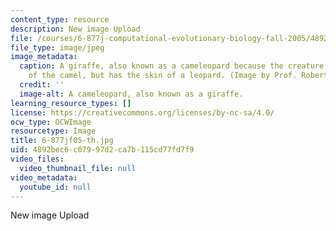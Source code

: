 ```yaml
---
content_type: resource
description: New image Upload
file: /courses/6-877j-computational-evolutionary-biology-fall-2005/4892bec6c07997d2ca7b115cd77fd7f9_6-877jf05-th.jpg
file_type: image/jpeg
image_metadata:
  caption: A giraffe, also known as a cameleopard because the creature has the size
    of the camel, but has the skin of a leopard. (Image by Prof. Robert Berwick.)
  credit: ''
  image-alt: A cameleopard, also known as a giraffe.
learning_resource_types: []
license: https://creativecommons.org/licenses/by-nc-sa/4.0/
ocw_type: OCWImage
resourcetype: Image
title: 6-877jf05-th.jpg
uid: 4892bec6-c079-97d2-ca7b-115cd77fd7f9
video_files:
  video_thumbnail_file: null
video_metadata:
  youtube_id: null
---
```

New image Upload